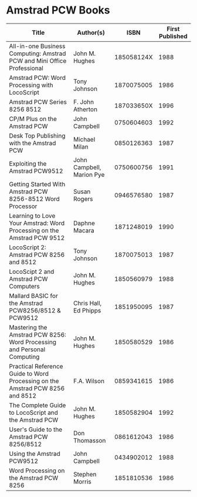 # Amstrad PCW Books

| Title                                                                         | Author(s)                 | ISBN       | First Published |
| ----------------------------------------------------------------------------- | ------------------------- | ---------- | --------------- |
| All-in-one Business Computing: Amstrad PCW and Mini Office Professional       | John M. Hughes            | 185058124X | 1988            |
| Amstrad PCW: Word Processing with LocoScript                                  | Tony Johnson              | 1870075005 | 1986            |
| Amstrad PCW Series 8256 8512                                                  | F. John Atherton          | 187033650X | 1996            |
| CP/M Plus on the Amstrad PCW                                                  | John Campbell             | 0750604603 | 1992            |
| Desk Top Publishing with the Amstrad PCW                                      | Michael Milan             | 0850126363 | 1987            |
| Exploiting the Amstrad PCW9512                                                | John Campbell, Marion Pye | 0750600756 | 1991            |
| Getting Started With Amstrad PCW 8256-8512 Word Processor                     | Susan Rogers              | 0946576580 | 1987            |
| Learning to Love Your Amstrad: Word Processing on the Amstrad PCW 9512        | Daphne Macara             | 1871248019 | 1990            |
| LocoScript 2: Amstrad PCW 8256 and 8512                                       | Tony Johnson              | 1870075013 | 1987            |
| LocoScipt 2 and Amstrad PCW Computers                                         | John M. Hughes            | 1850560979 | 1988            |
| Mallard BASIC for the Amstrad PCW8256/8512 & PCW9512                          | Chris Hall, Ed Phipps     | 1851950095 | 1987            |
| Mastering the Amstrad PCW 8256: Word Processing and Personal Computing        | John M. Hughes            | 1850580529 | 1986            |
| Practical Reference Guide to Word Processing on the Amstrad PCW 8256 and 8512 | F.A. Wilson               | 0859341615 | 1986            |
| The Complete Guide to LocoScript and the Amstrad PCW                          | John M. Hughes            | 1850582904 | 1992            |
| User's Guide to the Amstrad PCW 8256/8512                                     | Don Thomasson             | 0861612043 | 1986            |
| Using the Amstrad PCW9512                                                     | John Campbell             | 0434902012 | 1988            |
| Word Processing on the Amstrad PCW 8256                                       | Stephen Morris            | 1851810536 | 1986            |
